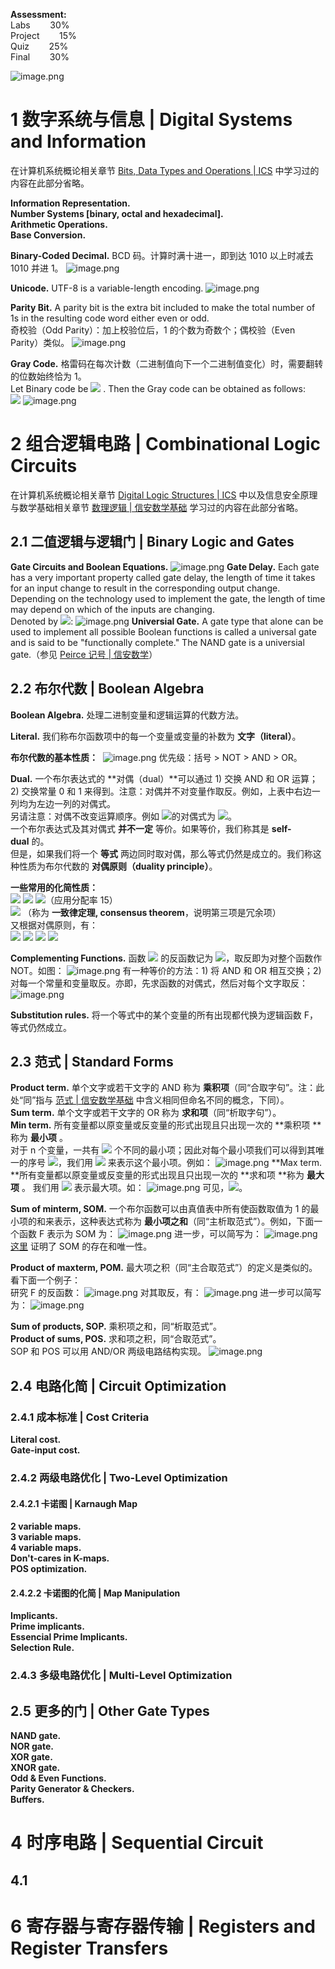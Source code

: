 **Assessment:**<br />Labs        30%<br />Project        15%<br />Quiz        25%<br />Final        30%

![image.png](./assets/1603956870364-db787ea4-bbac-498d-acf4-2657597fbfa4.png)

# 1 数字系统与信息 | Digital Systems and Information
在计算机系统概论相关章节 [Bits, Data Types and Operations | ICS](https://www.yuque.com/xianyuxuan/coding/ez9cdg#jiVzt) 中学习过的内容在此部分省略。

**Information Representation.**<br />**Number Systems [binary, octal and hexadecimal].**<br />**Arithmetic Operations.**<br />**Base Conversion.**

**Binary-Coded Decimal.** BCD 码。计算时满十进一，即到达 1010 以上时减去 1010 并进 1。
![image.png](./assets/1603956820595-938b3e7d-fb6f-451c-8ca4-c4afbf07cfb8.png)

**Unicode.** UTF-8 is a variable-length encoding. 
![image.png](./assets/1606058118393-f7e9d41c-5430-49c2-8145-b3b651a6d7d2.png)

**Parity Bit.** A parity bit is the extra bit included to make the total number of 1s in the resulting code word either even or odd. <br />奇校验（Odd Parity）：加上校验位后，1 的个数为奇数个；偶校验（Even Parity）类似。
![image.png](./assets/1606058272495-d13d651b-8c4d-4708-9677-f77d5bf24ef8.png)

**Gray Code.** 格雷码在每次计数（二进制值向下一个二进制值变化）时，需要翻转的位数始终恰为 1。<br />Let Binary code be ![](https://cdn.nlark.com/yuque/__latex/5a8d220733b1569d2e3c6d9a2295be98.svg#card=math&code=b_3b_2b_1b_0&height=18&id=jhlnk) . Then the Gray code can be obtained as follows:<br />![](https://cdn.nlark.com/yuque/__latex/69f6896d730fee89a0713dbd63991ff0.svg#card=math&code=g_3%20%3D%20b_3%2C%5Cquad%20g_i%20%3D%20b_%7Bi%2B1%7D%20%5Coplus%20b_i%5C%20%28i%20%3D%200%2C%201%2C%202%29%20&height=20&id=BTMJ2)
![image.png](./assets/1606058775721-a000baa1-8c19-4f33-84ff-c138fa91c194.png)


# 2 组合逻辑电路 | Combinational Logic Circuits
在计算机系统概论相关章节 [Digital Logic Structures | ICS](https://www.yuque.com/xianyuxuan/coding/ez9cdg#NxCuV) 中以及信息安全原理与数学基础相关章节 [数理逻辑 | 信安数学基础](https://www.yuque.com/xianyuxuan/coding/sfs9gg) 学习过的内容在此部分省略。

## 2.1 二值逻辑与逻辑门 | Binary Logic and Gates

**Gate Circuits and Boolean Equations.**
![image.png](./assets/1606062344314-dc84881d-59a0-4422-ad08-a7df04261841.png)
**Gate Delay.** Each gate has a very important property called gate delay, the length of time it takes for an input change to result in the corresponding output change. Depending on the technology used to implement the gate, the length of time may depend on which of the inputs are changing. <br />Denoted by ![](https://cdn.nlark.com/yuque/__latex/a89a26316951efdf3666f1f74d92b594.svg#card=math&code=t_&height=16&id=iuDR8):
![image.png](./assets/1606062531775-fa03a457-6159-490e-a402-cd6940fd99fe.png)
**Universial Gate.** A gate type that alone can be used to implement all possible Boolean functions is called a universal gate and is said to be "functionally complete." The NAND gate is a universial gate.（参见 [Peirce 记号 | 信安数学](https://www.yuque.com/xianyuxuan/coding/sfs9gg#V7Jk5)）


## 2.2 布尔代数 | Boolean Algebra

**Boolean Algebra.** 处理二进制变量和逻辑运算的代数方法。

**Literal.** 我们称布尔函数项中的每一个变量或变量的补数为 **文字（literal）**。

**布尔代数的基本性质：** 
![image.png](./assets/1606701302362-31ec53f3-94cd-4711-a2f9-f7efed2eaef5.png)
优先级：括号 > NOT > AND > OR。

**Dual.** 一个布尔表达式的 **对偶（dual）**可以通过 1) 交换 AND 和 OR 运算；2) 交换常量 0 和 1 来得到。注意：对偶并不对变量作取反。例如，上表中右边一列均为左边一列的对偶式。<br />另请注意：对偶不改变运算顺序。例如 ![](https://cdn.nlark.com/yuque/__latex/3aebe1d7ead919fbbb5c46519fea4c5f.svg#card=math&code=AB%2BAC%2BBC&height=16&id=dBjVL)的对偶式为 ![](https://cdn.nlark.com/yuque/__latex/1075727422f748f9518dd739cc2cecc9.svg#card=math&code=%28A%2BB%29%28A%2BC%29%28B%2BC%29&height=20&id=yvPSd)。<br />一个布尔表达式及其对偶式 **并不一定** 等价。如果等价，我们称其是 **self-dual** 的。<br />但是，如果我们将一个 **等式** 两边同时取对偶，那么等式仍然是成立的。我们称这种性质为布尔代数的 **对偶原则（duality principle）**。

**一些常用的化简性质：**<br />![](https://cdn.nlark.com/yuque/__latex/05e7418072b8a2d84c975cd48b952b1e.svg#card=math&code=X%2BXY%20%3D%20X%281%2BY%29%20%3D%20X%5Ccdot1%3DX&height=20&id=L4xKc)
![](https://cdn.nlark.com/yuque/__latex/918464a51e5e44f3950e0bc8714d97f7.svg#card=math&code=XY%2BX%5Coverline%20Y%20%3D%20X%28Y%2B%5Coverline%20Y%29%20%3D%20X%5Ccdot%201%20%3D%20X&height=25&id=IKnJa)
![](https://cdn.nlark.com/yuque/__latex/8f8e094ea8710e03258660d73ee8bee3.svg#card=math&code=X%2B%5Coverline%20XY%20%3D%20%28X%2B%5Coverline%20X%29%28X%2BY%29%20%3D%201%5Ccdot%28X%2BY%29%3DX%2BY&height=25&id=fGKt6)（应用分配率 15）<br />![](https://cdn.nlark.com/yuque/__latex/5483a36cbf6da1202a25c40a5ee72a6a.svg#card=math&code=XY%2B%5Coverline%20XZ%2BYZ%3DXY%2B%5Coverline%20XZ%2BXYZ%2B%5Coverline%20XYZ%3DXY%281%2BZ%29%2B%5Coverline%20XZ%281%2BY%29%20%3D%20XY%2B%5Coverline%20XZ&height=25&id=hF3UF)
（称为 **一致律定理, consensus theorem**，说明第三项是冗余项）<br />又根据对偶原则，有：<br />![](https://cdn.nlark.com/yuque/__latex/9a3de1e58f77af06457af5a29fe1edf9.svg#card=math&code=X%28X%2BY%29%3DX&height=20&id=N1UIv)
![](https://cdn.nlark.com/yuque/__latex/2f95c3640f34e98567fc3df151df9fa2.svg#card=math&code=%28X%2BY%29%28X%2B%5Coverline%20Y%29%20%3D%20X&height=25&id=beo9G)
![](https://cdn.nlark.com/yuque/__latex/a2a4be22003ce06454c5fde60c08fda8.svg#card=math&code=X%28%5Coverline%20X%2BY%29%20%3D%20XY&height=25&id=mNF7l)
![](https://cdn.nlark.com/yuque/__latex/c2d0ba04285a90d4eab56811115ed029.svg#card=math&code=%28X%2BY%29%28%5Coverline%20X%2BZ%29%28Y%2BZ%29%3D%28X%2BY%29%28%5Coverline%20X%2BZ%29&height=25&id=n5Mnv)

**Complementing Functions.** 函数 ![](https://cdn.nlark.com/yuque/__latex/800618943025315f869e4e1f09471012.svg#card=math&code=F&height=16&id=nOgd1) 的反函数记为 ![](https://cdn.nlark.com/yuque/__latex/43c712f7eaeee6f3f498a2148cc136da.svg#card=math&code=%5Coverline%20F&height=21&id=j5Wb0)，取反即为对整个函数作 NOT。如图：
![image.png](./assets/1606703696429-6c2370a7-97c4-4385-8923-6a2f4774984b.png)
有一种等价的方法：1) 将 AND 和 OR 相互交换；2) 对每一个常量和变量取反。亦即，先求函数的对偶式，然后对每个文字取反：
![image.png](./assets/1606703896990-5437db0f-b60c-4dcd-8ff0-bec71e949678.png)

**Substitution rules.** 将一个等式中的某个变量的所有出现都代换为逻辑函数 F，等式仍然成立。


## 2.3 范式 | Standard Forms
**Product term.** 单个文字或若干文字的 AND 称为 **乘积项**（同“合取字句”。注：此处“同”指与 [范式 | 信安数学基础](https://www.yuque.com/xianyuxuan/coding/sfs9gg#bwkws) 中含义相同但命名不同的概念，下同）。<br />**Sum term.** 单个文字或若干文字的 OR 称为 **求和项**（同“析取字句”）。<br />**Min term.** 所有变量都以原变量或反变量的形式出现且只出现一次的 **乘积项 **称为 **最小项** 。<br />对于 n 个变量，一共有 ![](https://cdn.nlark.com/yuque/__latex/d1db0d9c696a8c056e7117dbbb4ef6db.svg#card=math&code=2%5E&height=16&id=yo1S6) 个不同的最小项；因此对每个最小项我们可以得到其唯一的序号 ![](https://cdn.nlark.com/yuque/__latex/865c0c0b4ab0e063e5caa3387c1a8741.svg#card=math&code=i&height=16&id=uhgfe)，我们用 ![](https://cdn.nlark.com/yuque/__latex/342e772474b691ac87dac30aeef596c0.svg#card=math&code=m_i&height=14&id=KdndQ) 来表示这个最小项。例如：
![image.png](./assets/1606706062205-4c8d3ed3-eaab-4f9f-a802-e0181c99c423.png)
**Max term. **所有变量都以原变量或反变量的形式出现且只出现一次的 **求和项 **称为 **最大项** 。 我们用 ![](https://cdn.nlark.com/yuque/__latex/cf02c22fc164faf4976cae168d7d73bd.svg#card=math&code=%20M_i&height=18&id=ceQRT) 表示最大项。如：
![image.png](./assets/1606706080343-4fac8746-5512-4101-a71a-32de96495482.png)
可见，![](https://cdn.nlark.com/yuque/__latex/9f7a07958410e025cc04134d838a2cc6.svg#card=math&code=M_i%20%3D%20%5Coverline%20%7Bm_i%7D%2C%5Cquad%20m_i%20%3D%20%5Coverline%20%7BM_i%7D&height=24&id=g7LD6)。

**Sum of minterm, SOM.** 一个布尔函数可以由真值表中所有使函数取值为 1 的最小项的和来表示，这种表达式称为 **最小项之和**（同“主析取范式”）。例如，下面一个函数 F 表示为 SOM 为：
![image.png](./assets/1606706400501-a4bc7300-9090-40cd-bfac-9d3a415a149f.png)
进一步，可以简写为：
![image.png](./assets/1606706460127-bb252218-c961-4704-956b-b986ce35c7eb.png)
[这里](https://www.yuque.com/xianyuxuan/coding/sfs9gg#JTlmy) 证明了 SOM 的存在和唯一性。

**Product of maxterm, POM.** 最大项之积（同“主合取范式”）的定义是类似的。看下面一个例子：<br />研究 F 的反函数：
![image.png](./assets/1606706679444-46753a50-9e9b-424d-8675-0351b808525a.png)
对其取反，有：
![image.png](./assets/1606706711056-0318bb2f-25cf-4a20-bdc1-0893e538c220.png)
进一步可以简写为：
![image.png](./assets/1606706726646-759dd8ee-4e53-4e03-98fe-7ee7e79225e4.png)

**Sum of products, SOP.** 乘积项之和，同“析取范式”。<br />**Product of sums, POS.** 求和项之积，同“合取范式”。<br />SOP 和 POS 可以用 AND/OR 两级电路结构实现。
![image.png](./assets/1606707266219-1b0e00a2-583e-40d8-89b8-47a79e194698.png)


## 2.4 电路化简 | Circuit Optimization

### 2.4.1 成本标准 | Cost Criteria
**Literal cost.**<br />**Gate-input cost.**  


### 2.4.2 两级电路优化 | Two-Level Optimization

#### 2.4.2.1 卡诺图 | Karnaugh Map
**2 variable maps.** <br />**3 variable maps.** <br />**4 variable maps.** <br />**Don't-cares in K-maps.** <br />**POS optimization.** 


#### 2.4.2.2 卡诺图的化简 | Map Manipulation
**Implicants.** <br />**Prime implicants.** <br />**Essencial Prime Implicants.** <br />**Selection Rule.** 


### 2.4.3 多级电路优化 | Multi-Level Optimization


## 2.5 更多的门 | Other Gate Types
**NAND gate.** <br />**NOR gate.** <br />**XOR gate.** <br />**XNOR gate.** <br />**Odd & Even Functions.** <br />**Parity Generator & Checkers.** <br />**Buffers.** 


# 

# 4 时序电路 | Sequential Circuit

## 4.1 


# 6 寄存器与寄存器传输 | Registers and Register Transfers


